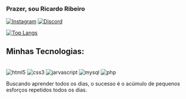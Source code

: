 ### Prazer, sou Ricardo Ribeiro

[![Instagram](https://img.shields.io/badge/Instagram-E4405F?style=for-the-badge&logo=instagram&logoColor=white)](https://instagram.com/_RicardoRibeiroB)
[![Discord](https://img.shields.io/badge/Discord-7289DA?style=for-the-badge&logo=discord&logoColor=white)](https://discord.gg/u6UaRPQ)

[![Top Langs](https://github-readme-stats.vercel.app/api/top-langs/?username=RicardoRibeiroB)](https://github.com/RicardoRibeiroB/github-readme-stats)

## Minhas Tecnologias:

<div style="display: inline-block"><br> 
  <img align="center" alt="html5" src="https://img.shields.io/badge/HTML5-E34F26?style=for-the-badge&logo=html5&logoColor=white">
   <img align="center" alt="css3" src="https://img.shields.io/badge/CSS3-1572B6?style=for-the-badge&logo=css3&logoColor=white">
  <img align="center" alt="jarvascript" src="https://img.shields.io/badge/JavaScript-323330?style=for-the-badge&logo=javascript&logoColor=F7DF1E">
  <img align="center" alt="mysql" src="https://img.shields.io/badge/MySQL-00000F?style=for-the-badge&logo=mysql&logoColor=white">
  <img align="center" alt="php" src="https://img.shields.io/badge/PHP-777BB4?style=for-the-badge&logo=php&logoColor=white">
</div><br>

Buscando aprender todos os dias, o sucesso é o acúmulo de pequenos esforços repetidos todos os dias.
